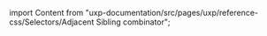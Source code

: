 
import Content from "uxp-documentation/src/pages/uxp/reference-css/Selectors/Adjacent Sibling combinator";

<Content query="product=photoshop"/>

